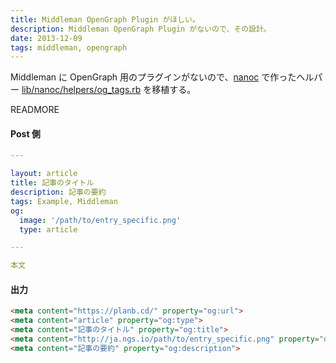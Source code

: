 ```yaml
---
title: Middleman OpenGraph Plugin がほしい。
description: Middleman OpenGraph Plugin がないので、その設計。
date: 2013-12-09
tags: middleman, opengraph
---
```


Middleman に OpenGraph 用のプラグインがないので、[nanoc](http://nanoc.ws) で作ったヘルパー [lib/nanoc/helpers/og_tags.rb](https://github.com/ngs/nanoc-heroku-template/blob/master/lib/nanoc/helpers/og_tags.rb) を移植する。

READMORE

#### Post 側	

```yaml
---

layout: article
title: 記事のタイトル
description: 記事の要約
tags: Example, Middleman
og:
  image: '/path/to/entry_specific.png'
  type: article

---

本文

```

#### 出力

```html
<meta content="https://planb.cd/" property="og:url">
<meta content="article" property="og:type">
<meta content="記事のタイトル" property="og:title">
<meta content="http://ja.ngs.io/path/to/entry_specific.png" property="og:image">
<meta content="記事の要約" property="og:description">
```



